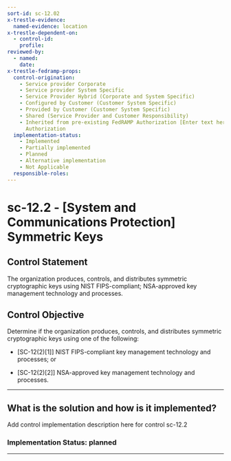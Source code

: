```yaml
---
sort-id: sc-12.02
x-trestle-evidence:
  named-evidence: location
x-trestle-dependent-on:
  - control-id:
    profile:
reviewed-by:
  - named:
    date:
x-trestle-fedramp-props:
  control-origination:
    - Service provider Corporate
    - Service provider System Specific
    - Service Provider Hybrid (Corporate and System Specific)
    - Configured by Customer (Customer System Specific)
    - Provided by Customer (Customer System Specific)
    - Shared (Service Provider and Customer Responsibility)
    - Inherited from pre-existing FedRAMP Authorization [Enter text here], Date of
      Authorization
  implementation-status:
    - Implemented
    - Partially implemented
    - Planned
    - Alternative implementation
    - Not Applicable
  responsible-roles:
---
```


# sc-12.2 - \[System and Communications Protection\] Symmetric Keys

## Control Statement

The organization produces, controls, and distributes symmetric cryptographic keys using NIST FIPS-compliant; NSA-approved key management technology and processes.

## Control Objective

Determine if the organization produces, controls, and distributes symmetric cryptographic keys using one of the following:

- \[SC-12(2)[1]\] NIST FIPS-compliant key management technology and processes; or

- \[SC-12(2)[2]\] NSA-approved key management technology and processes.

______________________________________________________________________

## What is the solution and how is it implemented?

Add control implementation description here for control sc-12.2

### Implementation Status: planned

______________________________________________________________________
